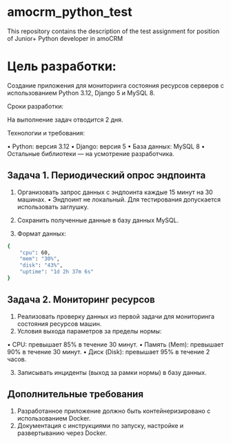 # amocrm_python_test
This repository contains the description of the test assignment for position of Junior+ Python developer in amoCRM

# Цель разработки:

Создание приложения для мониторинга состояния ресурсов серверов с использованием Python 3.12, Django 5 и MySQL 8.

Сроки разработки:

На выполнение задач отводится 2 дня.

Технологии и требования:

•    Python: версия 3.12
•    Django: версия 5
•    База данных: MySQL 8
•    Остальные библиотеки — на усмотрение разработчика.

## Задача 1. Периодический опрос эндпоинта

1. Организовать запрос данных с эндпоинта каждые 15 минут на 30 машинах.
•    Эндпоинт не локальный. Для тестирования допускается использовать заглушку.

2. Сохранить полученные данные в базу данных MySQL.
3. Формат данных:

```bash
{
    "cpu": 60,
    "mem": "30%",
    "disk": "43%",
    "uptime": "1d 2h 37m 6s"
}
```

## Задача 2. Мониторинг ресурсов

1. Реализовать проверку данных из первой задачи для мониторинга состояния ресурсов машин.
2. Условия выхода параметров за пределы нормы:

•    CPU: превышает 85% в течение 30 минут.
•    Память (Mem): превышает 90% в течение 30 минут.
•    Диск (Disk): превышает 95% в течение 2 часов.

3. Записывать инциденты (выход за рамки нормы) в базу данных.

## Дополнительные требования

1. Разработанное приложение должно быть контейнеризировано с использованием Docker.
2. Документация с инструкциями по запуску, настройке и развертыванию через Docker.
